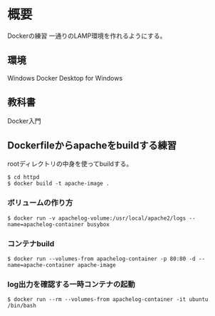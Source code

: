 # 概要

Dockerの練習
一通りのLAMP環境を作れるようにする。

## 環境

Windows
Docker Desktop for Windows

## 教科書

Docker入門

## Dockerfileからapacheをbuildする練習

rootディレクトリの中身を使ってbuildする。

```
$ cd httpd
$ docker build -t apache-image .
```

### ボリュームの作り方

```
$ docker run -v apachelog-volume:/usr/local/apache2/logs --name=apachelog-container busybox
```

### コンテナbuild

```
$ docker run --volumes-from apachelog-container -p 80:80 -d --name=apache-container apache-image
```

### log出力を確認する一時コンテナの起動

```
$ docker run --rm --volumes-from apachelog-container -it ubuntu /bin/bash
```
